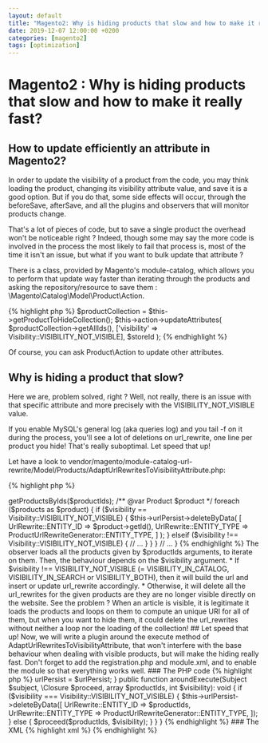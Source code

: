 ```yaml
---
layout: default
title: "Magento2: Why is hiding products that slow and how to make it really fast?"
date: 2019-12-07 12:00:00 +0200
categories: [magento2]
tags: [optimization]
---
```


# Magento2 : Why is hiding products that slow and how to make it really fast?

## How to update efficiently an attribute in Magento2?

In order to update the visibility of a product from the code, you may think loading the product, changing its visibility attribute value, and save it is a good option. But if you do that, some side effects will occur, through the beforeSave, afterSave, and all the plugins and observers that will monitor products change.

That's a lot of pieces of code, but to save a single product the overhead won't be noticeable right ? Indeed, though some may say the more code is involved in the process the most likely to fail that process is, most of the time it isn't an issue, but what if you want to bulk update that attribute ?

There is a class, provided by Magento's module-catalog, which allows you to perform that update way faster than iterating through the products and asking the repository/resource to save them : \Magento\Catalog\Model\Product\Action.

{% highlight php %}
$productCollection = $this->getProductToHideCollection();
$this->action->updateAttributes(
    $productCollection->getAllIds(),
    ['visibility' => Visibility::VISIBILITY_NOT_VISIBLE], 
    $storeId
);
{% endhighlight %}

Of course, you can ask Product\Action to update other attributes.

## Why is hiding a product that slow?

Here we are, problem solved, right ? Well, not really, there is an issue with that specific attribute and more precisely with the VISIBILITY_NOT_VISIBLE value.

If you enable MySQL's general log (aka queries log) and you tail -f on it during the process, you'll see a lot of deletions on url_rewrite, one line per product you hide! That's really suboptimal. Let speed that up!

Let have a look to vendor/magento/module-catalog-url-rewrite/Model/Products/AdaptUrlRewritesToVisibilityAttribute.php:

{% highlight php %}
<?php

namespace Magento\CatalogUrlRewrite\Model\Products;

// ...

/**
 *  Save/Delete UrlRewrites by Product ID's and visibility
 */
class AdaptUrlRewritesToVisibilityAttribute
{
    // ...
    
    public function execute(array $productIds, int $visibility): void
    {
        $products = $this->getProductsByIds($productIds);

        /** @var Product $product */
        foreach ($products as $product) {
            if ($visibility == Visibility::VISIBILITY_NOT_VISIBLE) {
                $this->urlPersist->deleteByData(
                    [
                        UrlRewrite::ENTITY_ID => $product->getId(),
                        UrlRewrite::ENTITY_TYPE => ProductUrlRewriteGenerator::ENTITY_TYPE,
                    ]
                );
            } elseif ($visibility !== Visibility::VISIBILITY_NOT_VISIBLE) {
                // ...
            }
        }
    }

    // ...
}
{% endhighlight %}

The observer loads all the products given by $productIds arguments, to iterate on them. Then, the behaviour depends on the $visibility argument.

* If $visibility !== VISIBILITY_NOT_VISIBLE (= VISIBILITY_IN_CATALOG, VISIBILITY_IN_SEARCH or VISIBILITY_BOTH), then it will build the url and insert or update url_rewrite accordingly.
* Otherwise, it will delete all the url_rewrites for the given products are they are no longer visible directly on the website.

See the problem ? When an article is visible, it is legitimate it loads the products and loops on them to compute an unique URI for all of them, but when you want to hide them, it could delete the url_rewrites without neither a loop nor the loading of the collection!

## Let speed that up!

Now, we will write a plugin around the execute method of AdaptUrlRewritesToVisibilityAttribute, that won't interfere with the base behaviour when dealing with visible products, but will make the hiding really fast.
Don't forget to add the registration.php and module.xml, and to enable the module so that everything works well.

### The PHP code
{% highlight php %}
<?php

namespace Ariviere\Magentoptimizer\Plugin;

use Magento\Catalog\Model\Product\Visibility;
use Magento\CatalogUrlRewrite\Model\Products\AdaptUrlRewritesToVisibilityAttribute as Subject;
use Magento\CatalogUrlRewrite\Model\ProductUrlRewriteGenerator;
use Magento\UrlRewrite\Model\UrlPersistInterface;
use Magento\UrlRewrite\Service\V1\Data\UrlRewrite;

class AdaptUrlRewritesToVisibilityAttribute
{
    private $urlPersist;

    public function __construct(UrlPersistInterface $urlPersist)
    {
        $this->urlPersist = $urlPersist;
    }

    public function aroundExecute(Subject $subject, \Closure $proceed, array $productIds, int $visibility): void
    {
        if ($visibility === Visibility::VISIBILITY_NOT_VISIBLE) {
            $this->urlPersist->deleteByData([
                UrlRewrite::ENTITY_ID => $productIds,
                UrlRewrite::ENTITY_TYPE => ProductUrlRewriteGenerator::ENTITY_TYPE,
            ]);
        } else {
            $proceed($productIds, $visibility);
        }
    }
}
{% endhighlight %}

### The XML
{% highlight xml %}
<config xmlns:xsi="http://www.w3.org/2001/XMLSchema-instance" xsi:noNamespaceSchemaLocation="urn:magento:framework:ObjectManager/etc/config.xsd">
    <type name="\Magento\CatalogUrlRewrite\Model\Products\AdaptUrlRewritesToVisibilityAttribute">
        <plugin name="ariviere_magentoptimizer_plugin_adapt_url_rewrite_to_visibility_attr" type="\Ariviere\Magentoptimizer\Plugin\AdaptUrlRewritesToVisibilityAttribute" sortOrder="1"/>
    </type>
</config>
{% endhighlight %}


